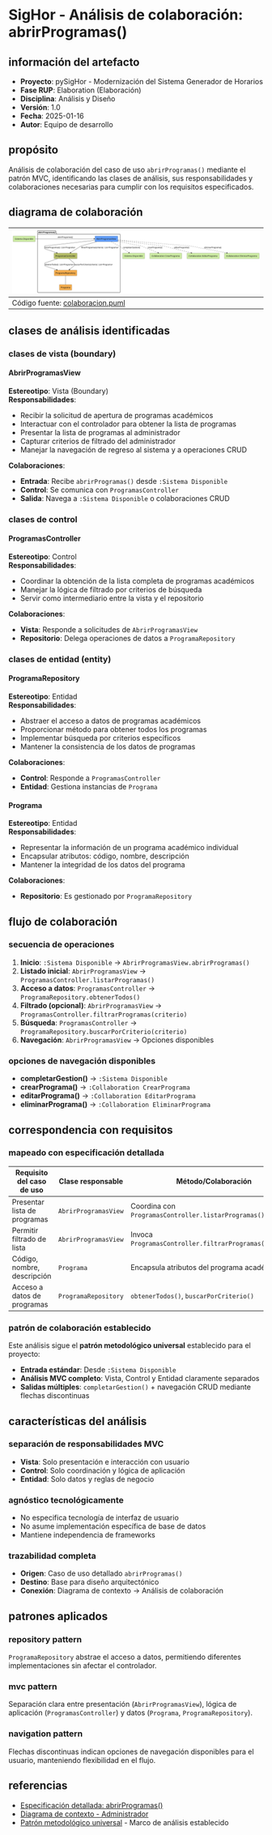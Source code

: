 # SigHor - Análisis de colaboración: abrirProgramas()

## información del artefacto

- **Proyecto**: pySigHor - Modernización del Sistema Generador de Horarios
- **Fase RUP**: Elaboration (Elaboración)
- **Disciplina**: Análisis y Diseño
- **Versión**: 1.0
- **Fecha**: 2025-01-16
- **Autor**: Equipo de desarrollo

## propósito

Análisis de colaboración del caso de uso `abrirProgramas()` mediante el patrón MVC, identificando las clases de análisis, sus responsabilidades y colaboraciones necesarias para cumplir con los requisitos especificados.

## diagrama de colaboración

<div align=center>

|![Análisis: abrirProgramas()](/images/RUP/01-analisis/casos-uso/abrirProgramas/abrirProgramas-analisis.svg)|
|-|
|Código fuente: [colaboracion.puml](colaboracion.puml)|

</div>

## clases de análisis identificadas

### clases de vista (boundary)

#### AbrirProgramasView
**Estereotipo**: Vista (Boundary)  
**Responsabilidades**:
- Recibir la solicitud de apertura de programas académicos
- Interactuar con el controlador para obtener la lista de programas
- Presentar la lista de programas al administrador
- Capturar criterios de filtrado del administrador
- Manejar la navegación de regreso al sistema y a operaciones CRUD

**Colaboraciones**:
- **Entrada**: Recibe `abrirProgramas()` desde `:Sistema Disponible`
- **Control**: Se comunica con `ProgramasController`
- **Salida**: Navega a `:Sistema Disponible` o colaboraciones CRUD

### clases de control

#### ProgramasController
**Estereotipo**: Control  
**Responsabilidades**:
- Coordinar la obtención de la lista completa de programas académicos
- Manejar la lógica de filtrado por criterios de búsqueda
- Servir como intermediario entre la vista y el repositorio

**Colaboraciones**:
- **Vista**: Responde a solicitudes de `AbrirProgramasView`
- **Repositorio**: Delega operaciones de datos a `ProgramaRepository`

### clases de entidad (entity)

#### ProgramaRepository
**Estereotipo**: Entidad  
**Responsabilidades**:
- Abstraer el acceso a datos de programas académicos
- Proporcionar método para obtener todos los programas
- Implementar búsqueda por criterios específicos
- Mantener la consistencia de los datos de programas

**Colaboraciones**:
- **Control**: Responde a `ProgramasController`
- **Entidad**: Gestiona instancias de `Programa`

#### Programa
**Estereotipo**: Entidad  
**Responsabilidades**:
- Representar la información de un programa académico individual
- Encapsular atributos: código, nombre, descripción
- Mantener la integridad de los datos del programa

**Colaboraciones**:
- **Repositorio**: Es gestionado por `ProgramaRepository`

## flujo de colaboración

### secuencia de operaciones

1. **Inicio**: `:Sistema Disponible` → `AbrirProgramasView.abrirProgramas()`
2. **Listado inicial**: `AbrirProgramasView` → `ProgramasController.listarProgramas()`
3. **Acceso a datos**: `ProgramasController` → `ProgramaRepository.obtenerTodos()`
4. **Filtrado (opcional)**: `AbrirProgramasView` → `ProgramasController.filtrarProgramas(criterio)`
5. **Búsqueda**: `ProgramasController` → `ProgramaRepository.buscarPorCriterio(criterio)`
6. **Navegación**: `AbrirProgramasView` → Opciones disponibles

### opciones de navegación disponibles

- **completarGestion()** → `:Sistema Disponible`
- **crearPrograma()** → `:Collaboration CrearPrograma`
- **editarPrograma()** → `:Collaboration EditarPrograma`
- **eliminarPrograma()** → `:Collaboration EliminarPrograma`

## correspondencia con requisitos

### mapeado con especificación detallada

|Requisito del caso de uso|Clase responsable|Método/Colaboración|
|-|-|-|
|Presentar lista de programas|`AbrirProgramasView`|Coordina con `ProgramasController.listarProgramas()`|
|Permitir filtrado de lista|`AbrirProgramasView`|Invoca `ProgramasController.filtrarProgramas(criterio)`|
|Código, nombre, descripción|`Programa`|Encapsula atributos del programa académico|
|Acceso a datos de programas|`ProgramaRepository`|`obtenerTodos()`, `buscarPorCriterio()`|

### patrón de colaboración establecido

Este análisis sigue el **patrón metodológico universal** establecido para el proyecto:
- **Entrada estándar**: Desde `:Sistema Disponible`
- **Análisis MVC completo**: Vista, Control y Entidad claramente separados
- **Salidas múltiples**: `completarGestion()` + navegación CRUD mediante flechas discontinuas

## características del análisis

### separación de responsabilidades MVC

- **Vista**: Solo presentación e interacción con usuario
- **Control**: Solo coordinación y lógica de aplicación  
- **Entidad**: Solo datos y reglas de negocio

### agnóstico tecnológicamente

- No especifica tecnología de interfaz de usuario
- No asume implementación específica de base de datos
- Mantiene independencia de frameworks

### trazabilidad completa

- **Origen**: Caso de uso detallado `abrirProgramas()`
- **Destino**: Base para diseño arquitectónico
- **Conexión**: Diagrama de contexto → Análisis de colaboración

## patrones aplicados

### repository pattern
`ProgramaRepository` abstrae el acceso a datos, permitiendo diferentes implementaciones sin afectar el controlador.

### mvc pattern
Separación clara entre presentación (`AbrirProgramasView`), lógica de aplicación (`ProgramasController`) y datos (`Programa`, `ProgramaRepository`).

### navigation pattern
Flechas discontinuas indican opciones de navegación disponibles para el usuario, manteniendo flexibilidad en el flujo.

## referencias

- [Especificación detallada: abrirProgramas()](../../../00-casos-uso/02-detalle/abrirProgramas/README.md)
- [Diagrama de contexto - Administrador](../../../00-casos-uso/01-actores-casos-uso/diagrama-contexto-administrador.md)
- [Patrón metodológico universal](../../../../conversation-log.md) - Marco de análisis establecido